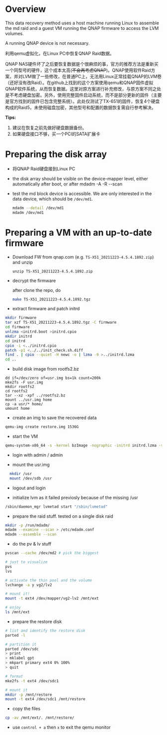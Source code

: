 Overview
========

This data recovery method uses a host machine running Linux to assemble the
md raid and a guest VM running the QNAP firmware to access the LVM volumes.

A running QNAP device is not necessary.

利用qemu虚拟化，在Linux PC中恢复QNAP Raid数据。

QNAP NAS硬件坏了之后要恢复数据是个很麻烦的事，官方的推荐方法是重新买一个同型号的硬件，这个成本太高(~~不会再考虑QNAP~~)。QNAP使用软件Raid方案，并对LVM做了一些修改，在普通PC上，无法用Linux正常挂载QNAP的LVM卷（还好没有改Raid）。在github上找到的这个方案使用qemu和QNAP固件虚拟QNAP软件系统，从而恢复数据。这里对原方案进行补充修改，与原方案不同之处是不考虑硬盘加密。另外，使用完整固件启动系统，而不是部分更新的固件（主要是官方找到的固件已包含完整系统）。此处仅测试了TX-651的固件，恢复4个硬盘构成的Raid5，未使用磁盘加密，其他型号和配置的数据恢复需自行参考解决。

**Tips:** 

1. 建议在恢复之前先做好硬盘数据备份。
2. 如果硬盘接口不够，买一个PCI的SATA扩展卡



Preparing the disk array
========================

* 将QNAP Raid硬盘接到Linux PC
* the disk array should be visible on the device-mapper level, either
  automatically after boot, or after mdadm -A -R --scan
* test the md block device is accessible.
  We are only interested in the data device, which should be `/dev/md1`.

  ``` bash
  mdadm --detail /dev/md1
  mdadm /dev/md1
  ```

Preparing a VM with an up-to-date firmware
==========================================

* Download FW  from qnap.com (e.g. `TS-X51_20211223-4.5.4.1892.zip`)
  and unzip
  
  ```
  unzip TS-X51_20211223-4.5.4.1892.zip
  ```
  
* decrypt the firmware

  after clone the repo, do

  ``` bash
  make TS-X51_20211223-4.5.4.1892.tgz
  ```

* extract firmware and patch initrd

```bash
mkdir firmware
tar xzf TS-X51_20211223-4.5.4.1892.tgz -C firmware
cd firmware
unlzma <initrd.boot >initrd.cpio
mkdir initrd
cd initrd
cpio -i <../initrd.cpio
patch -p1 <../../init_check.sh.diff
find . | cpio --quiet -H newc -o | lzma -9 >../initrd.lzma
cd ..
```

* build disk image from rootfs2.bz

```
dd if=/dev/zero of=usr.img bs=1k count=200k
mke2fs -F usr.img
mkdir rootfs2
cd rootfs2
tar --xz -xpf ../rootfs2.bz
mount ../usr.img home
cp -a usr/* home/
umount home
```

* create an img to save the recovered data

```sh
qemu-img create restore.img 1536G
```

* start the VM

```sh
qemu-system-x86_64 -s -kernel bzImage -nographic -initrd initrd.lzma -snapshot -drive format=raw,file=qnap-hdd.img -hdb usr.img -drive format=raw,file=restore.img -m 4G --enable-kvm
```

* login with admin / admin

* mount the usr.img

```sh
  mkdir /usr
  mount /dev/sdb /usr
```

* logout and login

* initialize lvm as it failed previosly because of the missing /usr

```sh
/sbin/daemon_mgr lvmetad start "/sbin/lvmetad"
```

* prepare the raid stuff. tested on a single disk raid

```sh
mkdir -p /run/mdadm/
mdadm --examine --scan > /etc/mdadm.conf
mdadm --assemble --scan
```

* do the pv & lv stuff

```sh
pvscan --cache /dev/md2 # pick the biggest

# just to visualize
pvs
lvs

# activate the thin pool and the volume
lvchange -a y vg2/lv2

# mount it!
mount -t ext4 /dev/mapper/vg2-lv2 /mnt/ext

# enjoy
ls /mnt/ext
```

* prepare the restore disk

```sh
# list and identify the restore disk
parted -l

# partition it
parted /dev/sdc
> print
> mklabel gpt
> mkpart primary ext4 0% 100%
> quit

# format
mke2fs -t ext4 /dev/sdc1

# mount it
mkdir -p /mnt/restore
mount -t ext4 /dev/sdc1 /mnt/restore
```

* copy the files

```sh
cp -av /mnt/ext/. /mnt/restore/
```

* use `control + a` then `x` to exit the qemu monitor
